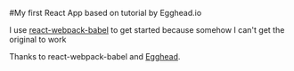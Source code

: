 #My first React App based on tutorial by Egghead.io

I use [react-webpack-babel](https://github.com/alicoding/react-webpack-babel) to get started because somehow I can't get the original to work

Thanks to react-webpack-babel and [Egghead](https://egghead.io/).

